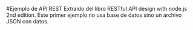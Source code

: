 #Ejemplo de API REST
Extraído del libro RESTful API design with node.js 2nd edition.
Este primer ejemplo no usa base de datos sino un archivo JSON con datos.